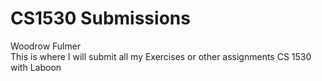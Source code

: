 # CS1530 Submissions

Woodrow Fulmer </br>
This is where I will submit all my Exercises or other assignments CS 1530 with Laboon
